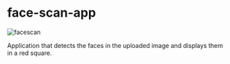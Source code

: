# face-scan-app

![facescan](https://user-images.githubusercontent.com/44985367/127343921-a1114edc-4fa8-461d-86e7-0536945f0cb3.JPG)


Application that detects the faces in the uploaded image and displays them in a red square.
